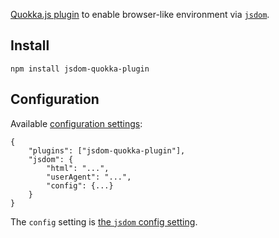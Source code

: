 [Quokka.js plugin](https://quokkajs.com/) to enable browser-like environment via [`jsdom`](https://github.com/tmpvar/jsdom).

## Install

```
npm install jsdom-quokka-plugin
```

## Configuration

Available [configuration settings](https://quokkajs.com/docs/configuration.html):

```
{
    "plugins": ["jsdom-quokka-plugin"],
    "jsdom": {
        "html": "...",
        "userAgent": "...",
        "config": {...}
    }
}
```

The `config` setting is [the `jsdom` config setting](https://github.com/tmpvar/jsdom).